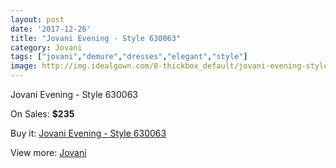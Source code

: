 ```yaml
---
layout: post
date: '2017-12-26'
title: "Jovani Evening - Style 630063"
category: Jovani
tags: ["jovani","demure","dresses","elegant","style"]
image: http://img.idealgown.com/8-thickbox_default/jovani-evening-style-630063.jpg
---
```

Jovani Evening - Style 630063

On Sales: **$235**
<a href="https://www.idealgown.com/en/jovani/6-jovani-evening-style-630063.html"><amp-img layout="responsive" width="600" height="600" src="//img.idealgown.com/8-thickbox_default/jovani-evening-style-630063.jpg" alt="Jovani Evening - Style 630063 0" /></a>

Buy it: [Jovani Evening - Style 630063](https://www.idealgown.com/en/jovani/6-jovani-evening-style-630063.html "Jovani Evening - Style 630063")

View more: [Jovani](https://www.idealgown.com/en/2-jovani "Jovani")